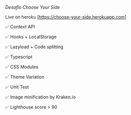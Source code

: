_Desafio Choose Your Side_

Live on heroku [https://choose-your-side.herokuapp.com]

✅  Context API

✅  Hooks + LocalStorage

✅  Lazyload + Code splitting

✅ Typescript

✅  CSS Modules

✅  Theme Variation

✅  Unit Test

✅  Image minification by Kraken.io

✅  Lighthouse score > 90
